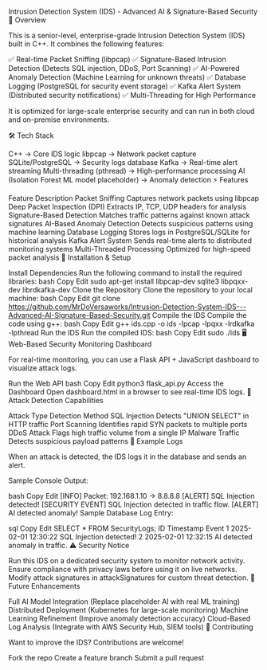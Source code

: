 Intrusion Detection System (IDS) - Advanced AI & Signature-Based Security
📌 Overview

This is a senior-level, enterprise-grade Intrusion Detection System (IDS) built in C++. It combines the following features:

✅ Real-time Packet Sniffing (libpcap)
✅ Signature-Based Intrusion Detection (Detects SQL injection, DDoS, Port Scanning)
✅ AI-Powered Anomaly Detection (Machine Learning for unknown threats)
✅ Database Logging (PostgreSQL for security event storage)
✅ Kafka Alert System (Distributed security notifications)
✅ Multi-Threading for High Performance

It is optimized for large-scale enterprise security and can run in both cloud and on-premise environments.

🛠️ Tech Stack

C++ → Core IDS logic
libpcap → Network packet capture
SQLite/PostgreSQL → Security logs database
Kafka → Real-time alert streaming
Multi-threading (pthread) → High-performance processing
AI (Isolation Forest ML model placeholder) → Anomaly detection
⚡ Features

Feature	Description
Packet Sniffing	Captures network packets using libpcap
Deep Packet Inspection (DPI)	Extracts IP, TCP, UDP headers for analysis
Signature-Based Detection	Matches traffic patterns against known attack signatures
AI-Based Anomaly Detection	Detects suspicious patterns using machine learning
Database Logging	Stores logs in PostgreSQL/SQLite for historical analysis
Kafka Alert System	Sends real-time alerts to distributed monitoring systems
Multi-Threaded Processing	Optimized for high-speed packet analysis
🚀 Installation & Setup

Install Dependencies
Run the following command to install the required libraries:
bash
Copy
Edit
sudo apt-get install libpcap-dev sqlite3 libpqxx-dev librdkafka-dev
Clone the Repository
Clone the repository to your local machine:
bash
Copy
Edit
git clone https://github.com/MrDoVersaworks/Intrusion-Detection-System-IDS---Advanced-AI-Signature-Based-Security.git
Compile the IDS
Compile the code using g++:
bash
Copy
Edit
g++ ids.cpp -o ids -lpcap -lpqxx -lrdkafka -lpthread
Run the IDS
Run the compiled IDS:
bash
Copy
Edit
sudo ./ids
🖥️ Web-Based Security Monitoring Dashboard

For real-time monitoring, you can use a Flask API + JavaScript dashboard to visualize attack logs.

Run the Web API
bash
Copy
Edit
python3 flask_api.py
Access the Dashboard
Open dashboard.html in a browser to see real-time IDS logs.
📌 Attack Detection Capabilities

Attack Type	Detection Method
SQL Injection	Detects "UNION SELECT" in HTTP traffic
Port Scanning	Identifies rapid SYN packets to multiple ports
DDoS Attack	Flags high traffic volume from a single IP
Malware Traffic	Detects suspicious payload patterns
📜 Example Logs

When an attack is detected, the IDS logs it in the database and sends an alert.

Sample Console Output:

bash
Copy
Edit
[INFO] Packet: 192.168.1.10 -> 8.8.8.8
[ALERT] SQL Injection detected!
[SECURITY EVENT] SQL Injection detected in traffic flow.
[ALERT] AI detected anomaly!
Sample Database Log Entry:

sql
Copy
Edit
SELECT * FROM SecurityLogs;
ID	Timestamp	Event
1	2025-02-01 12:30:22	SQL Injection detected!
2	2025-02-01 12:32:15	AI detected anomaly in traffic.
⚠️ Security Notice

Run this IDS on a dedicated security system to monitor network activity.
Ensure compliance with privacy laws before using it on live networks.
Modify attack signatures in attackSignatures for custom threat detection.
📢 Future Enhancements

Full AI Model Integration (Replace placeholder AI with real ML training)
Distributed Deployment (Kubernetes for large-scale monitoring)
Machine Learning Refinement (Improve anomaly detection accuracy)
Cloud-Based Log Analysis (Integrate with AWS Security Hub, SIEM tools)
🤝 Contributing

Want to improve the IDS? Contributions are welcome!

Fork the repo
Create a feature branch
Submit a pull request

